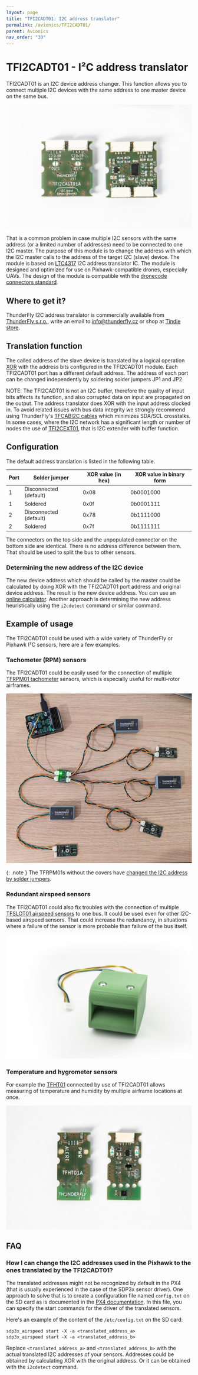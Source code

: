 ```yaml
---
layout: page
title: "TFI2CADT01: I2C address translator"
permalink: /avionics/TFI2CADT01/
parent: Avionics
nav_order: "30"
---
```


# TFI2CADT01 - I²C address translator

TFI2CADT01 is an I2C device address changer. This function allows you to connect multiple I2C devices with the same address to one master device on the same bus.

![TFI2CADT01A PCB design](https://raw.githubusercontent.com/ThunderFly-aerospace/TFI2CADT01/TFI2CADT01B/doc/img/TFI2CADT01A_booth_sides.jpg)

That is a common problem in case multiple I2C sensors with the same address (or a limited number of addresses) need to be connected to one I2C master. The purpose of this module is to change the address with which the I2C master calls to the address of the target I2C (slave) device.
The module is based on [LTC4317](https://www.analog.com/media/en/technical-documentation/data-sheets/4317fa.pdf) I2C address translator IC.
The module is designed and optimized for use on Pixhawk-compatible drones, especially UAVs. The design of the module is compatible with the [dronecode connectors standard](https://github.com/pixhawk/Pixhawk-Standards/blob/master/DS-009%20Pixhawk%20Connector%20Standard.pdf).

## Where to get it?

ThunderFly I2C address translator is commercially available from [ThunderFly s.r.o.](https://www.thunderfly.cz/), write an email to info@thunderfly.cz or shop at [Tindie store](https://www.tindie.com/products/thunderfly/tfi2cadt01-i2c-address-translator/).

## Translation function

The called address of the slave device is translated by a logical operation [XOR](https://en.wikipedia.org/wiki/Bitwise_operation#XOR) with the address bits configured in the TFI2CADT01 module. Each TFI2CADT01 port has a different default address. The address of each port can be changed independently by soldering solder jumpers JP1 and JP2.

NOTE: The TFI2CADT01 is not an I2C buffer, therefore the quality of input bits affects its function, and also corrupted data on input are propagated on the output. The address translator does XOR with the input address clocked in. To avoid related issues with bus data integrity we strongly recommend using ThunderFly's [TFCABI2C cables](https://github.com/ThunderFly-aerospace/TFCAB01) which minimizes SDA/SCL crosstalks. In some cases, where the I2C network has a significant length or number of nodes the use of [TFI2CEXT01](https://github.com/ThunderFly-aerospace/TFI2CEXT01), that is I2C extender with buffer function. 

## Configuration

The default address translation is listed in the following table.

| Port | Solder jumper | XOR value (in hex) | XOR value in binary form |
|---|---|---|---|
| 1 | Disconnected (default) | 0x08 | 0b0001000 |
| 1 | Soldered     | 0x0f | 0b0001111 |
| 2 | Disconnected (default) | 0x78 | 0b1111000 |
| 2 | Soldered     | 0x7f | 0b1111111 |

The connectors on the top side and the unpopulated connector on the bottom side are identical. There is no address difference between them. That should be used to split the bus to other sensors.

### Determining the new address of the I2C device

The new device address which should be called by the master could be calculated by doing XOR with the TFI2CADT01 port address and original device address.  The result is the new device address. You can use an [online calculator](https://xor.pw/). Another approach is determining the new address heuristically using the `i2cdetect` command or similar command. 

## Example of usage

The TFI2CADT01 could be used with a wide variety of ThunderFly or Pixhawk I²C sensors, here are a few examples.

### Tachometer (RPM) sensors

The TFI2CADT01 could be easily used for the connection of multiple [TFRPM01 tachometer](https://docs.thunderfly.cz/avionics/TFRPM01/) sensors, which is especially useful for multi-rotor airframes.

![TFI2CADT01A using multiple TFRPM01 sensors](https://raw.githubusercontent.com/ThunderFly-aerospace/TFI2CADT01/TFI2CADT01B/doc/img/TFI2CADT01_multi_TFRPM01.jpg)

{: .note }
The TFRPM01s without the covers have [changed the I2C address by solder jumpers](https://docs.thunderfly.cz/avionics/TFRPM01/#ic-address-configuration).

### Redundant airspeed sensors

The TFI2CADT01 could also fix troubles with the connection of multiple [TFSLOT01 airspeed sensors](https://docs.thunderfly.cz/avionics/TFSLOT01/) to one bus. It could be used even for other I2C-based airspeed sensors. That could increase the redundancy, in situations where a failure of the sensor is more probable than failure of the bus itself.

![TFSLOT  airspeed sensor](https://raw.githubusercontent.com/ThunderFly-aerospace/TFSLOT01/TFSLOT01A/doc/img/TFSLOT_1_small.jpg)


### Temperature and hygrometer sensors

For example the [TFHT01](https://docs.thunderfly.cz/avionics/TFHT01/) connected by use of TFI2CADT01 allows measuring of temperature and humidity by multiple airframe locations at once.

![TFHT01](https://raw.githubusercontent.com/ThunderFly-aerospace/TFHT01/TFHT01B/doc/img/TFHT01A2.jpg)

## FAQ

### How I can change the I2C addresses used in the Pixhawk to the ones translated by the TFI2CADT01?

The translated addresses might not be recognized by default in the PX4 (that is usually experienced in the case of the SDP3x sensor driver).
One approach to solve that is to create a configuration file named `config.txt` on the SD card as is documented in the [PX4 documentation](https://docs.px4.io/main/en/concept/system_startup.html#replacing-the-system-startup). In this file, you can specify the start commands for the driver of the translated sensors.

Here's an example of the content of the `/etc/config.txt` on the SD card:

```
sdp3x_airspeed start -X -a <translated_address_a>
sdp3x_airspeed start -X -a <translated_address_b>
```

Replace `<translated_address_a>` and `<translated_address_b>` with the actual translated I2C addresses of your sensors. Addresses could be obtained by calculating XOR with the original address. Or it can be obtained with the `i2cdetect` command. 
